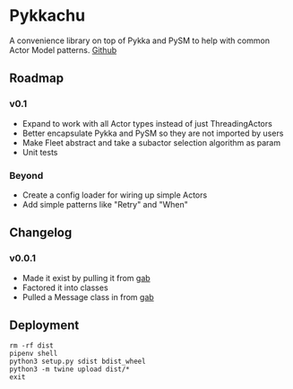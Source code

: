 # Pykkachu

A convenience library on top of Pykka and PySM to help with common Actor Model patterns.
[Github](https://github.com/amcknight/pykkachu)

## Roadmap
### v0.1
- Expand to work with all Actor types instead of just ThreadingActors
- Better encapsulate Pykka and PySM so they are not imported by users
- Make Fleet abstract and take a subactor selection algorithm as param
- Unit tests
### Beyond
- Create a config loader for wiring up simple Actors
- Add simple patterns like "Retry" and "When"

## Changelog
### v0.0.1
- Made it exist by pulling it from [gab](https://github.com/amcknight/gab)
- Factored it into classes
- Pulled a Message class in from [gab](https://github.com/amcknight/gab)

## Deployment

```commandline
rm -rf dist
pipenv shell
python3 setup.py sdist bdist_wheel
python3 -m twine upload dist/*
exit
```
